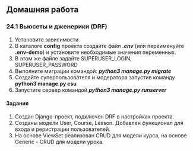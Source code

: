 ## Домашняя работа
### 24.1 Вьюсеты и дженерики (DRF)

1. Установите зависимости
2. В каталоге __config__ проекта создайте файл ___.env___ (или переименуйте __.env-demo__) и установите необходимые значения переменных.
3. В этом же файле задайте SUPERUSER_LOGIN, SUPERUSER_PASSWORD
4. Выполните миграции командой: ___python3 manage.py migrate___
5. Создайте суперпользователя и модератора запустив команду __python3 manage.py csu__
6. Запустите сервер командой ___python3 manage.py runserver___

#### Задания ####
1. Создан Django-проект, подключен DRF в настройках проекта.
2. Созданы модели User, Course, Lesson. Добавлен функционал для входа и реристрации пользователей.
3. На основе ViewSet реализован CRUD для модели курса, на основе Generic - CRUD для модели урока.
